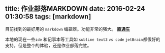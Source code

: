 title: 作业部落MARKDOWN
date: 2016-02-24 01:30:58
tags: [markdown]
---

目前找到的最好用的 `markdown` 编辑器。功能非常的强大。
**[直通车][1]**




本地的现在一些`ide` 和记事本等工具如 `subline text3` `vs code` `jetBrain`都很好的支持，但是整个的体验，还是作业部落完胜。


  [1]: https://www.zybuluo.com/
